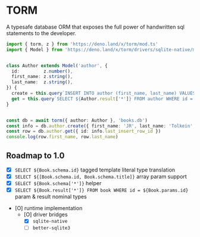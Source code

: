# TORM
A typesafe database ORM that exposes the full power of handwritten sql statements to the developer.

```ts
import { torm, z } from 'https://deno.land/x/torm/mod.ts'
import { Model } from 'https://deno.land/x/torm/drivers/sqlite-native/mod.ts'


class Author extends Model('author', {
  id:         z.number(),
  first_name: z.string(),
  last_name:  z.string(),
}) {
  create = this.query`INSERT INTO author (first_name, last_name) VALUES (${[Author.params.first_name, Author.params.last_name]})`.exec
  get = this.query`SELECT ${Author.result['*']} FROM author WHERE id = ${Author.params.id}`.one
}


const db = await torm({ author: Author }, 'books.db')
const info = db.author.create({ first_name: 'JR', last_name: 'Tolkein' })
const row = db.author.get({ id: info.last_insert_row_id })
console.log(row.first_name, row.last_name)
```

## Roadmap to 1.0
- [X] `SELECT ${Book.schema.id}` tagged template literal type translation
- [X] `SELECT ${[Book.schema.id, Book.schema.title]}` array param support
- [X] `SELECT ${Book.schema['*']}` helper
- [X] `SELECT ${Book.result['*']} FROM book WHERE id = ${Book.params.id}` param & result nominal types
- [O] runtime implementation
  - [O] driver bridges
    - [X] `sqlite-native`
    - [ ] `better-sqlite3`
